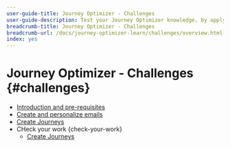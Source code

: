 ```yaml
---
user-guide-title: Journey Optimizer - Challenges
user-guide-description: Test your Journey Optimizer knowledge, by applying what you have learned to solving real life use cases.
breadcrumb-title: Journey Optimizer - Challenges
breadcrumb-url: /docs/journey-optimizer-learn/challenges/overview.html
index: yes
---
```


# Journey Optimizer - Challenges {#challenges}

+ [Introduction and pre-requisites](/help/challenges/introduction-and-pre-requisites.md)
+ [Create and personalize emails](/help/challenges/create-and-personalize-emails.md)
+ [Create Journeys](/help/challenges/create-journeys-challenge.md)
+ CHeck your work {check-your-work}
  + [Create Journeys](/help/challenges/check-your-work/create-journeys.md)
